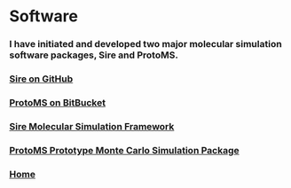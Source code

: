 
<div class="grid">
  <div class="grid-item wide-box hero-box">
    <h1>Software</h1>
  </div>

  <div class="grid-item wide-box text-box">
    <h3>I have initiated and developed two major molecular
        simulation software packages, Sire and ProtoMS.</h3>
  </div>

  <a href="https://github.com/michellab/Sire">
    <div class="grid-item grid-button-1">
     <h3>Sire on GitHub</h3>
    </div>
  </a>

  <a href="https://bitbucket.org/jessexgroup/protoms">
    <div class="grid-item grid-button-1">
     <h3>ProtoMS on BitBucket</h3>
    </div>
  </a>

  <a href="http://siremol.org">
    <div class="grid-item wide-box grid-button-3">
     <h3>Sire Molecular Simulation Framework</h3>
    </div>
  </a>

  <a href="http://protoms.org">
    <div class="grid-item wide-box grid-button-5">
      <h3>ProtoMS Prototype Monte Carlo Simulation Package</h3>
    </div>
  </a>

  <a href="../index.html">
    <div class="grid-item grid-button-2">
     <h3>Home</h3>
    </div>
  </a>

</div>

